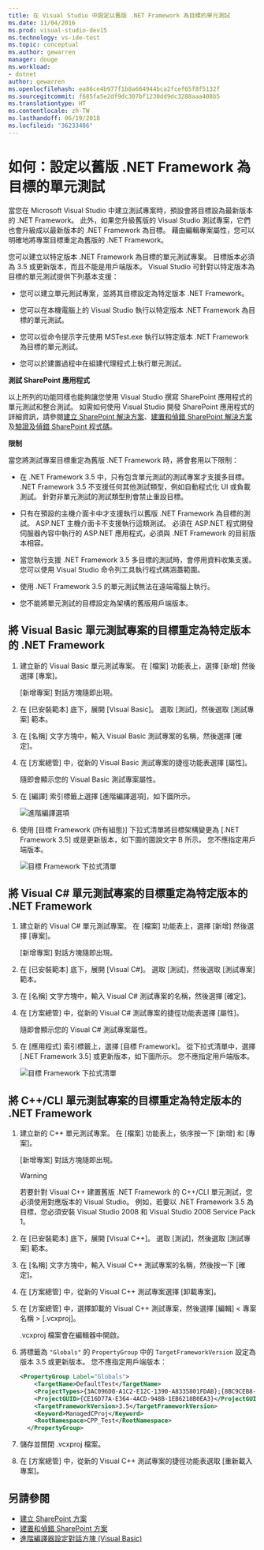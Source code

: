 ```yaml
---
title: 在 Visual Studio 中設定以舊版 .NET Framework 為目標的單元測試
ms.date: 11/04/2016
ms.prod: visual-studio-dev15
ms.technology: vs-ide-test
ms.topic: conceptual
ms.author: gewarren
manager: douge
ms.workload:
- dotnet
author: gewarren
ms.openlocfilehash: ea86ce4b977f1b8a664944bca2fcef65f8f5132f
ms.sourcegitcommit: f685fa5e2df9dc307bf1230dd9dc3288aaa408b5
ms.translationtype: HT
ms.contentlocale: zh-TW
ms.lasthandoff: 06/19/2018
ms.locfileid: "36233486"
---
```

# <a name="how-to-configure-unit-tests-to-target-an-earlier-version-of-the-net-framework"></a>如何：設定以舊版 .NET Framework 為目標的單元測試

當您在 Microsoft Visual Studio 中建立測試專案時，預設會將目標設為最新版本的 .NET Framework。 此外，如果您升級舊版的 Visual Studio 測試專案，它們也會升級成以最新版本的 .NET Framework 為目標。 藉由編輯專案屬性，您可以明確地將專案目標重定為舊版的 .NET Framework。

您可以建立以特定版本 .NET Framework 為目標的單元測試專案。 目標版本必須為 3.5 或更新版本，而且不能是用戶端版本。 Visual Studio 可針對以特定版本為目標的單元測試提供下列基本支援：

- 您可以建立單元測試專案，並將其目標設定為特定版本 .NET Framework。

- 您可以在本機電腦上的 Visual Studio 執行以特定版本 .NET Framework 為目標的單元測試。

- 您可以從命令提示字元使用 MSTest.exe 執行以特定版本 .NET Framework 為目標的單元測試。

- 您可以於建置過程中在組建代理程式上執行單元測試。

**測試 SharePoint 應用程式**

以上所列的功能同樣也能夠讓您使用 Visual Studio 撰寫 SharePoint 應用程式的單元測試和整合測試。 如需如何使用 Visual Studio 開發 SharePoint 應用程式的詳細資訊，請參閱[建立 SharePoint 解決方案](../sharepoint/create-sharepoint-solutions.md)、[建置和偵錯 SharePoint 解決方案](../sharepoint/building-and-debugging-sharepoint-solutions.md)及[驗證及偵錯 SharePoint 程式碼](../sharepoint/verifying-and-debugging-sharepoint-code.md)。

**限制**

當您將測試專案目標重定為舊版 .NET Framework 時，將會套用以下限制：

- 在 .NET Framework 3.5 中，只有包含單元測試的測試專案才支援多目標。 .NET Framework 3.5 不支援任何其他測試類型，例如自動程式化 UI 或負載測試。 針對非單元測試的測試類型則會禁止重設目標。

- 只有在預設的主機介面卡中才支援執行以舊版 .NET Framework 為目標的測試。 ASP.NET 主機介面卡不支援執行這類測試。 必須在 ASP.NET 程式開發伺服器內容中執行的 ASP.NET 應用程式，必須與 .NET Framework 的目前版本相容。

- 當您執行支援 .NET Framework 3.5 多目標的測試時，會停用資料收集支援。 您可以使用 Visual Studio 命令列工具執行程式碼涵蓋範圍。

- 使用 .NET Framework 3.5 的單元測試無法在遠端電腦上執行。

- 您不能將單元測試的目標設定為架構的舊版用戶端版本。

## <a name="re-targeting-to-a-specific-version-of-the-net-framework-for-visual-basic-unit-test-projects"></a>將 Visual Basic 單元測試專案的目標重定為特定版本的 .NET Framework

1.  建立新的 Visual Basic 單元測試專案。 在 [檔案] 功能表上，選擇 [新增] 然後選擇 [專案]。

     [新增專案] 對話方塊隨即出現。

2.  在 [已安裝範本] 底下，展開 [Visual Basic]。 選取 [測試]，然後選取 [測試專案] 範本。

3.  在 [名稱] 文字方塊中，輸入 Visual Basic 測試專案的名稱，然後選擇 [確定]。

4.  在 [方案總管] 中，從新的 Visual Basic 測試專案的捷徑功能表選擇 [屬性]。

     隨即會顯示您的 Visual Basic 測試專案屬性。

5.  在 [編譯] 索引標籤上選擇 [進階編譯選項]，如下圖所示。

     ![進階編譯選項](../test/media/howtoconfigureunittest35frameworka.png)

6.  使用 [目標 Framework (所有組態)] 下拉式清單將目標架構變更為 [.NET Framework 3.5] 或是更新版本，如下圖的圖說文字 B 所示。 您不應指定用戶端版本。

     ![目標 Framework 下拉式清單](../test/media/howtoconfigureunitest35frameworkstepb.png)

## <a name="re-targeting-to-a-specific-version-of-the-net-framework-for-visual-c-unit-test-projects"></a>將 Visual C# 單元測試專案的目標重定為特定版本的 .NET Framework

1.  建立新的 Visual C# 單元測試專案。 在 [檔案] 功能表上，選擇 [新增] 然後選擇 [專案]。

     [新增專案] 對話方塊隨即出現。

2.  在 [已安裝範本] 底下，展開 [Visual C#]。 選取 [測試]，然後選取 [測試專案] 範本。

3.  在 [名稱] 文字方塊中，輸入 Visual C# 測試專案的名稱，然後選擇 [確定]。

4.  在 [方案總管] 中，從新的 Visual C# 測試專案的捷徑功能表選擇 [屬性]。

     隨即會顯示您的 Visual C# 測試專案屬性。

5.  在 [應用程式] 索引標籤上，選擇 [目標 Framework]。 從下拉式清單中，選擇 [.NET Framework 3.5] 或更新版本，如下圖所示。 您不應指定用戶端版本。

     ![目標 Framework 下拉式清單](../test/media/howtoconfigureunittest35frameworkcsharp.png)

## <a name="re-targeting-to-a-specific-version-of-the-net-framework-for-ccli-unit-test-projects"></a>將 C++/CLI 單元測試專案的目標重定為特定版本的 .NET Framework

1.  建立新的 C++ 單元測試專案。 在 [檔案] 功能表上，依序按一下 [新增] 和 [專案]。

     [新增專案] 對話方塊隨即出現。

    > [!WARNING]
    > 若要針對 Visual C++ 建置舊版 .NET Framework 的 C++/CLI 單元測試，您必須使用對應版本的 Visual Studio。 例如，若要以 .NET Framework 3.5 為目標，您必須安裝 Visual Studio 2008 和 Visual Studio 2008 Service Pack 1。

2.  在 [已安裝範本] 底下，展開 [Visual C++]。 選取 [測試]，然後選取 [測試專案] 範本。

3.  在 [名稱] 文字方塊中，輸入 Visual C++ 測試專案的名稱，然後按一下 [確定]。

4.  在 [方案總管] 中，從新的 Visual C++ 測試專案選擇 [卸載專案]。

5.  在 [方案總管] 中，選擇卸載的 Visual C++ 測試專案，然後選擇 [編輯] \< 專案名稱 > [.vcxproj]。

     .vcxproj 檔案會在編輯器中開啟。

6.  將標籤為 `"Globals"` 的 `PropertyGroup` 中的 `TargetFrameworkVersion` 設定為版本 3.5 或更新版本。 您不應指定用戶端版本：

    ```xml
    <PropertyGroup Label="Globals">
        <TargetName>DefaultTest</TargetName>
        <ProjectTypes>{3AC096D0-A1C2-E12C-1390-A8335801FDAB};{8BC9CEB8-8B4A-11D0-8D11-00A0C91BC942}</ProjectTypes>
        <ProjectGUID>{CE16D77A-E364-4ACD-948B-1EB6218B0EA3}</ProjectGUID>
        <TargetFrameworkVersion>3.5</TargetFrameworkVersion>
        <Keyword>ManagedCProj</Keyword>
        <RootNamespace>CPP_Test</RootNamespace>
      </PropertyGroup>
    ```

7.  儲存並關閉 .vcxproj 檔案。

8.  在 [方案總管] 中，從新的 Visual C++ 測試專案的捷徑功能表選取 [重新載入專案]。

## <a name="see-also"></a>另請參閱

- [建立 SharePoint 方案](../sharepoint/create-sharepoint-solutions.md)
- [建置和偵錯 SharePoint 方案](../sharepoint/building-and-debugging-sharepoint-solutions.md)
- [進階編譯器設定對話方塊 (Visual Basic)](../ide/reference/advanced-compiler-settings-dialog-box-visual-basic.md)
